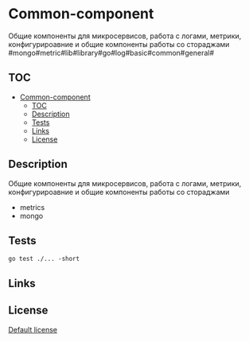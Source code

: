 # Common-component

Общие компоненты для микросервисов, работа с логами, метрики, конфигурироавние и общие компоненты работы со стораджами #mongo#metric#lib#library#go#log#basic#common#general#

## TOC
- [Common-component](#-common-component)
  - [TOC](#-toc)
  - [Description](#-description)
  - [Tests](#-tests)
  - [Links](#-links)
  - [License](#-license)

## Description

Общие компоненты для микросервисов, работа с логами, метрики, конфигурироавние и общие компоненты работы со стораджами

* metrics
* mongo

## Tests

```shell
go test ./... -short
```

## Links
## License

[Default license](LICENSE)
